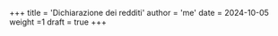 +++
title = 'Dichiarazione dei redditi'
author = 'me'
date = 2024-10-05
weight =1
draft = true
+++

